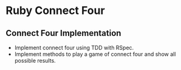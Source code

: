 # Ruby Connect Four
## Connect Four Implementation
- Implement connect four using TDD with RSpec.
- Implement methods to play a game of connect four and show all possible results.
